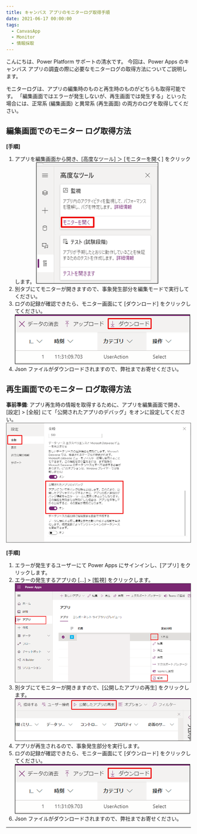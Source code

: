 ```yaml
---
title: キャンバス アプリのモニターログ取得手順
date: 2021-06-17 00:00:00
tags:
  - CanvasApp
  - Monitor
  - 情報採取
---
```


こんにちは、Power Platform サポートの清水です。
今回は、Power Apps のキャンバス アプリの調査の際に必要なモニターログの取得方法についてご説明します。
<!-- more -->

モニターログは、アプリの編集時のものと再生時のものがどちらも取得可能です。
「編集画面ではエラーが発生しないが、再生画面では発生する」といった場合には、正常系 (編集画面) と異常系 (再生画面) の両方のログを取得してください。

## 編集画面でのモニター ログ取得方法

**[手順]**

1. アプリを編集画面から開き、[高度なツール] ＞ [モニターを開く] をクリックします。
![](./Canvas-app-monitor/img01.png)
2. 別タブにてモニターが開きますので、事象発生部分を編集モードで実行してください。
3. ログの記録が確認できたら、モニター画面にて [ダウンロード] をクリックしてください。
![](./Canvas-app-monitor/img02.png)
4. Json ファイルがダウンロードされますので、弊社までお寄せください。

## 再生画面でのモニター ログ取得方法

**事前準備**: アプリ再生時の情報を取得するために、アプリを編集画面で開き、  
[設定] > [全般] にて「公開されたアプリのデバッグ」をオンに設定してください。
![](./Canvas-app-monitor/img03.png)

**[手順]**

1. エラーが発生するユーザーにて Power Apps にサインインし、[アプリ] をクリックします。
2. エラーの発生するアプリの […] > [監視] をクリックします。
![](./Canvas-app-monitor/img04.png)
3. 別タブにてモニターが開きますので、[公開したアプリの再生] をクリックします。
![](./Canvas-app-monitor/img05.png)
4. アプリが再生されるので、事象発生部分を実行します。
5. ログの記録が確認できたら、モニター画面にて [ダウンロード] をクリックしてください。
![](./Canvas-app-monitor/img02.png)
6. Json ファイルがダウンロードされますので、弊社までお寄せください。

---